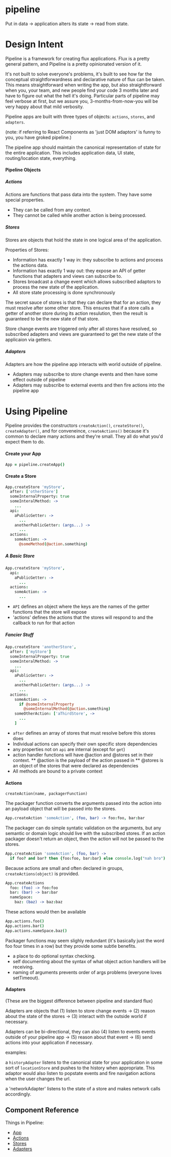 pipeline
========
Put in data -> application alters its state -> read from state.



Design Intent
=============

Pipeline is a framework for creating flux applications. Flux is a pretty general pattern, and Pipeline is a pretty opinionated version of it.

It's not built to solve everyone's problems, it's built to see how far the conceptual straightforwardness and declarative nature of flux can be taken. This means straightforward when writing the app, but also straightforward when you, your team, and new people find your code 3 months later and have to figure out what the hell it's doing. Particular parts of pipeline may feel verbose at first, but we assure you, 3-months-from-now-you will be very happy about that mild verbosity.

Pipeline apps are built with three types of objects:  `actions`, `stores`, and `adapters`.

(note: if referring to React Components as 'just DOM adaptors' is funny to you, you have groked pipeline.)

The pipeline app should maintain the canonical representation of state for the entire application. This includes application data, UI state, routing/location state, everything.


#### Pipeline Objects

##### Actions

Actions are functions that pass data into the system. They have some special properties.

* They can be called from any context.
* They cannot be called while another action is being processed.

##### Stores

Stores are objects that hold the state in one logical area of the application.

Properties of Stores:

* Information has exactly 1 way in: they subscribe to actions and process the actions data.
* Information has exactly 1 way out: they expose an API of getter functions that adapters and views can subscribe to.
* Stores broadcast a change event which allows subscribed adaptors to process the new state of the application.
* All store state processing is done synchronously

The secret sauce of stores is that they can declare that for an action, they must resolve after some other store. This ensures that if a store calls a getter of another store during its action resulution, then the result is guaranteed to be the new state of that store.

Store change events are triggered only after all stores have resolved, so subscribed adapters and views are guaranteed to get the new state of the applicaion via getters.

##### Adapters

Adapters are how the pipeline app interacts with world outside of pipeline.

* Adapters may subscribe to store change events and then have some effect outside of pipeline
* Adapters may subscribe to external events and then fire actions into the pipeline app


Using Pipeline
==============

Pipeline provides the constructors `createAction()`, `createStore()`, `createAdapter()`, and for conveneince, `createActions()` because it's common to declare many actions and they're small. They all do what you'd expect them to do.

#### Create your App

```coffee
App = pipeline.createApp()
```

#### Create a Store

```coffee
App.createStore 'myStore',
  after: ['otherStore']
  someInternalProperty: true
  someInteralMethod: ->
    ...
  api:
    aPublicGetter: ->
      ...
    anotherPublicGetter: (args...) ->
      ...
  actions:
    someAction: ->
      @someMethod(@action.something)
```

##### A Basic Store

```coffee
App.createStore 'myStore',
  api:
    aPublicGetter: ->
      ...
  actions:
    someAction: ->
      ...
```

* `API` defines an object where the keys are the names of the getter functions that the store will expose
* 'actions' defines the actions that the stores will respond to and the callback to run for that action

##### Fancier Stuff

```coffee
App.createStore 'anotherStore',
  after: ['myStore']
  someInternalProperty: true
  someInteralMethod: ->
    ...
  api:
    aPublicGetter: ->
      ...
    anotherPublicGetter: (args...) ->
      ...
  actions:
    someAction: ->
      if @someInternalProperty
        @someInternalMethod(@action.something)
    someOtherAction: ['aThirdStore', ->
      ...
    ]
```

* `after` defines an array of stores that must resolve before this stores does
* Individual actions can specify their own specific store dependencies
* any properties not on `api` are internal (except for `get`)
* action handler functions will have @action and @stores set in their context.
** @action is the payload of the action passed in
** @stores is an object of the stores that were declared as dependencies
* All methods are bound to a private context

#### Actions

`createAction(name, packagerFunction)`

The packager function converts the arguments passed into the action into an payload object that will be passed into the stores.

```coffee
App.createAction 'someAction', (foo, bar) -> foo:foo, bar:bar
```

The packager can do simple syntatic validation on the arguments, but any semantic or domain logic should live with the subscribed stores. If an action packager doesn't return an object, then the action will not be passed to the stores.

```coffee
App.createAction 'someAction', (foo, bar) ->
  if foo? and bar? then {foo:foo, bar:bar} else console.log("nah bro")
```

Because actions are small and often declared in groups, `createActions(object)` is provided.

```coffee
App.createActions
  foo: (foo) -> foo:foo
  bar: (bar) -> bar:bar
  nameSpace:
    baz: (baz) -> baz:baz
```
These actions would then be available

```coffee
App.actions.foo()
App.actions.bar()
App.actions.nameSpace.baz()
```

Packager functions may seem slighly redundant (it's basically just the word foo four times in a row) but they provide some subtle benefits.

* a place to do optional syntax checking.
* self documenting about the syntax of what object action handlers will be receiving.
* naming of arguments prevents order of args problems (everyone loves setTimeout).


#### Adapters

(These are the biggest difference between pipeline and standard flux)

Adapters are objects that (1) listen to store change events -> (2) reason about the state of the stores -> (3) interact with the outside world if necessary.

Adapters can be bi-directional, they can also (4) listen to events events outside of your pipeline app -> (5) reason about that event -> (6) send actions into your application if necessary.

examples:

a `historyAdapter` listens to the canonical state for your application in some sort of `locationStore` and pushes to the history when appropriate. This adaptor would also listen to popstate events and fire navigation actions when the user changes the url.

a 'networkAdapter' listens to the state of a store and makes network calls accordingly.

## Component Reference

Things in Pipeline:
* [App](https://github.com/rimunroe/pipeline/wiki/App)
* [Actions](https://github.com/rimunroe/pipeline/wiki/Actions)
* [Stores](https://github.com/rimunroe/pipeline/wiki/Stores)
* [Adapters](https://github.com/rimunroe/pipeline/wiki/Adapters)
